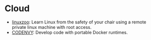 # Cloud

* [linuxzoo](https://linuxzoo.net/): Learn Linux from the safety of your chair using a remote private linux machine with root access.
* [CODENVY](https://codenvy.com/): Develop code with portable Docker runtimes.

